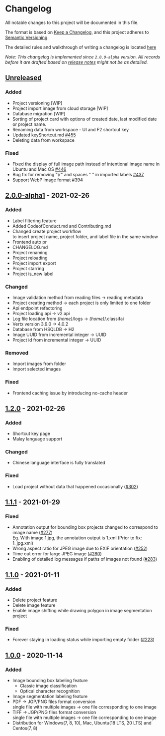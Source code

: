 # Changelog
All notable changes to this project will be documented in this file.

The format is based on [Keep a Changelog](https://keepachangelog.com/en/1.0.0/),
and this project adheres to [Semantic Versioning](https://semver.org/spec/v2.0.0.html).

The detailed rules and walkthrough of writing a changelog is located [here](https://docs.google.com/document/d/10N5B6ojby5rS7hq3cs83vqHfZgkHBU1HCKalsV2tOo0/edit#heading=h.uh2vc5aigamo)

*Note: This changelog is implemented since `2.0.0-alpha` version. All records before it are drafted based on [release notes](https://github.com/CertifaiAI/classifai/releases) might not be as detailed.*
## [Unreleased]
### Added
- Project versioning [WIP]
- Project import image from cloud storage [WIP]
- Database migration [WIP]
- Sorting of project card with options of created date, last modified date or project name.
- Renaming data from workspace - UI and F2 shortcut key
- Updated keyShortcut.md [#455](https://github.com/CertifaiAI/classifai/pull/455)
- Deleting data from workspace

### Fixed
- Fixed the display of full image path instead of intentional image name in Ubuntu and Mac OS [#446](https://github.com/CertifaiAI/classifai/issues/446)
- Bug fix for removing "\r" and spaces " " in imported labels [#437](https://github.com/CertifaiAI/classifai/issues/437)
- Support WebP image format [#394](https://github.com/CertifaiAI/classifai/issues/394)

## [2.0.0-alpha1] - 2021-02-26
### Added
- Label filtering feature
- Added CodeofConduct.md and Contributing.md 
- Changed create project workflow  
  to insert project name, project folder, and label file in the same window
- Frontend auto pr
- CHANGELOG.md
- Project renaming 
- Project reloading
- Project import export
- Project starring
- Project is_new label

### Changed
- Image validation method from reading files -> reading metadata
- Project creating method -> each project is only limited to one folder
- Api endpoint refactoring
- Project loading api -> v2 api
- Log file location from *{home}*/logs -> *{home}*/.classifai
- Vertx version 3.9.0 -> 4.0.2
- Database from HSQLDB -> H2
- Image UUID from incremental integer -> UUID
- Project id from incremental integer -> UUID

### Removed
- Import images from folder
- Import selected images

### Fixed
- Frontend caching issue by introducing no-cache header

## [1.2.0] - 2021-02-26
### Added
- Shortcut key page
- Malay language support

### Changed
- Chinese language interface is fully translated

### Fixed
- Load project without data that happened occasionally ([#302](https://github.com/CertifaiAI/classifai/issues/302))

## [1.1.1] - 2021-01-29
### Fixed
- Annotation output for bounding box projects changed to correspond to image name ([#277](https://github.com/CertifaiAI/classifai/issues/277)) \
  Eg. With image 1.jpg, the annotation output is 1.xml (Prior to fix: 1_jpg.xml)
- Wrong aspect ratio for JPEG image due to EXIF orientation ([#252](https://github.com/CertifaiAI/classifai/issues/252))
- Time out error for large JPEG image ([#280](https://github.com/CertifaiAI/classifai/issues/280))
- Enabling of detailed log messages if paths of images not found ([#283](https://github.com/CertifaiAI/classifai/issues/283))

## [1.1.0] - 2021-01-11
### Added
- Delete project feature
- Delete image feature
- Enable image shifting while drawing polygon in image segmentation project

### Fixed
- Forever staying in loading status while importing empty folder ([#223](https://github.com/CertifaiAI/classifai/issues/223))

## [1.0.0] - 2020-11-14
### Added
- Image bounding box labeling feature
  - Classic image classification
  - Optical character recognition
- Image segmentation labeling feature
- PDF -> JGP/PNG files format conversion\
  single file with multiple images -> one file corresponding to one image
- TIFF -> JGP/PNG files format conversion\
  single file with multiple images -> one file corresponding to one image
- Distribution for Windows(7, 8, 10), Mac, Ubuntu(18 LTS, 20 LTS) and Centos(7, 8)  

[Unreleased]: https://github.com/CertifaiAI/classifai/compare/main...v2_alpha?expand=1
[2.0.0-alpha1]: https://github.com/CertifaiAI/classifai/releases/tag/v2.0.0-alpha1
[1.0.0]: https://github.com/CertifaiAI/classifai/releases/tag/v1.0
[1.1.0]: https://github.com/CertifaiAI/classifai/releases/tag/v1.1.0
[1.1.1]: https://github.com/CertifaiAI/classifai/releases/tag/v1.1.1
[1.2.0]: https://github.com/CertifaiAI/classifai/releases/tag/v1.2.0
